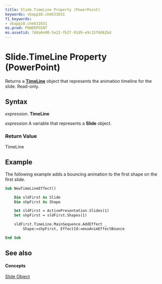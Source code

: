 ```yaml
---
title: Slide.TimeLine Property (PowerPoint)
keywords: vbapp10.chm531031
f1_keywords:
- vbapp10.chm531031
ms.prod: POWERPOINT
ms.assetid: 7dda6e00-5e22-fb2f-91d9-e9c15f8d62bd
---
```



# Slide.TimeLine Property (PowerPoint)

Returns a  **[TimeLine](timeline-object-powerpoint.md)** object that represents the animation timeline for the slide. Read-only.


## Syntax

 _expression_. **TimeLine**

 _expression_ A variable that represents a **Slide** object.


### Return Value

TimeLine


## Example

The following example adds a bouncing animation to the first shape on the first slide.


```vb
Sub NewTimeLineEffect()

    Dim sldFirst As Slide
    Dim shpFirst As Shape

    Set sldFirst = ActivePresentation.Slides(1)
    Set shpFirst = sldFirst.Shapes(1)

    sldFirst.TimeLine.MainSequence.AddEffect _
        Shape:=shpFirst, EffectId:=msoAnimEffectBounce

End Sub
```


## See also


#### Concepts


[Slide Object](slide-object-powerpoint.md)

